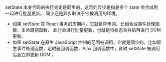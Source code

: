 setState 本身代码的执行肯定是同步的，这里的异步是指是多个 state 会合成到一起进行批量更新。
同步还是异步取决于它被调用的环境。

- 如果 setState 在 React 事务的周期内，它就是异步的。比如合成事件处理函数，生命周期函数， 此时会进行批量更新，也就是将状态合并后再进行 DOM 更新。
- 如果 setState 在原生 JavaScript 控制的范围被调用，它就是同步的。比如原生事件处理函数，定时器回调函数，Ajax 回调函数中，此时 setState 被调用后会立即更新 DOM 。

